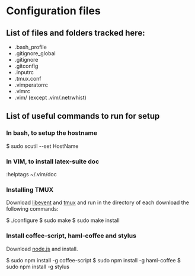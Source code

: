 Configuration files
===================

List of files and folders tracked here:
---------------------------------------

* .bash\_profile
* .gitignore\_global
* .gitignore
* .gitconfig
* .inputrc
* .tmux.conf
* .vimperatorrc
* .vimrc
* .vim/ (except .vim/.netrwhist)

List of useful commands to run for setup
----------------------------------------
### In bash, to setup the hostname

  $ sudo scutil --set HostName <DesiredHostName>

### In VIM, to install latex-suite doc

  :helptags ~/.vim/doc

### Installing TMUX
Download [libevent](http://libevent.org/) and [tmux](http://tmux.sourceforge.net/) and run in the directory of each download the following commands:

  $ ./configure
  $ sudo make
  $ sudo make install

### Install coffee-script, haml-coffee and stylus

Download [node.js](http://nodejs.org/) and install.

  $ sudo npm install -g coffee-script
  $ sudo npm install -g haml-coffee
  $ sudo npm install -g stylus
